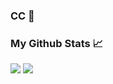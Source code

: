 ### CC 👋

### My Github Stats 📈
![](https://github-readme-stats.vercel.app/api?username=NhProGamer&show_icons=true&theme=tokyonight)
![](https://github-readme-stats.vercel.app/api/top-langs/?username=NhProGamer&layout=compact&theme=tokyonight)
<!--
**NhProGamer/NhProGamer** is a ✨ _special_ ✨ repository because its `README.md` (this file) appears on your GitHub profile.

Here are some ideas to get you started:

- 🔭 I’m currently working on ...
- 🌱 I’m currently learning ...
- 👯 I’m looking to collaborate on ...
- 🤔 I’m looking for help with ...
- 💬 Ask me about ...
- 📫 How to reach me: ...
- 😄 Pronouns: ...
- ⚡ Fun fact: ...
-->

